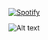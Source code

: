 [![Spotify](https://spotify-play-seven.vercel.app/api/spotify?background_color=0d1117&border_color=ffffff)](https://open.spotify.com/user/natng9835?si=d9bb0256ea804da2)

![Alt text](https://spotify-recently-played-readme.vercel.app/api?user=natng9835&unique={true|1|on|yes})
